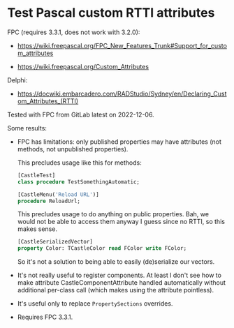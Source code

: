 # Test Pascal custom RTTI attributes

FPC (requires 3.3.1, does not work with 3.2.0):

* https://wiki.freepascal.org/FPC_New_Features_Trunk#Support_for_custom_attributes

* https://wiki.freepascal.org/Custom_Attributes

Delphi:

* https://docwiki.embarcadero.com/RADStudio/Sydney/en/Declaring_Custom_Attributes_(RTTI)

Tested with FPC from GitLab latest on 2022-12-06.

Some results:

* FPC has limitations: only published properties may have attributes (not methods, not unpublished properties).

    This precludes usage like this for methods:

    ```pascal
    [CastleTest]
    class procedure TestSomethingAutomatic;

    [CastleMenu('Reload URL')]
    procedure ReloadUrl;
    ```

    This precludes usage to do anything on public properties. Bah, we would not be able to access them anyway I guess since no RTTI, so this makes sense.

    ```pascal
    [CastleSerializedVector]
    property Color: TCastleColor read FColor write FColor;
    ```

    So it's not a solution to being able to easily (de)serialize our vectors.

* It's not really useful to register components. At least I don't see how to make attribute CastleComponentAttribute handled automatically without additional per-class call (which makes using the attribute pointless).

* It's useful only to replace `PropertySections` overrides.

* Requires FPC 3.3.1.
